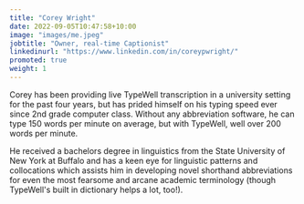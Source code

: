 ```yaml
---
title: "Corey Wright"
date: 2022-09-05T10:47:58+10:00
image: "images/me.jpeg"
jobtitle: "Owner, real-time Captionist"
linkedinurl: "https://www.linkedin.com/in/coreypwright/"
promoted: true
weight: 1
---
```


Corey has been providing live TypeWell transcription in a university setting for the past four years, but has prided himself on his typing speed ever since 2nd grade computer class.  Without any abbreviation software, he can type 150 words per minute on average, but with TypeWell, well over 200 words per minute.

He received a bachelors degree in linguistics from the State University of New York at Buffalo and has a keen eye for linguistic patterns and collocations which assists him in developing novel shorthand abbreviations for even the most fearsome and arcane academic terminology (though TypeWell's built in dictionary helps a lot, too!).